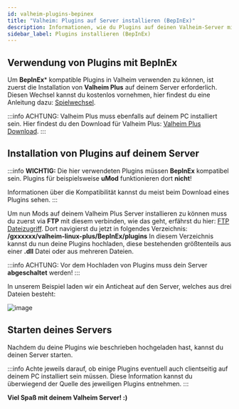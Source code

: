 ```yaml
---
id: valheim-plugins-bepinex
title: "Valheim: Plugins auf Server installieren (BepInEx)"
description: Informationen, wie du Plugins auf deinen Valheim-Server mit BepInEx (Valheim Plus & BepInEx Server) von ZAP-Hosting installieren kannst - ZAP-Hosting.com Dokumentation
sidebar_label: Plugins installieren (BepInEx)
---
```


## Verwendung von Plugins mit BepInEx

Um **BepInEx*** kompatible Plugins in Valheim verwenden zu können, ist zuerst die Installation von **Valheim Plus** auf deinem Server erforderlich. 
Diesen Wechsel kannst du kostenlos vornehmen, hier findest du eine Anleitung dazu: [Spielwechsel](gameserver-gameswitch.md).

:::info
ACHTUNG: Valheim Plus muss ebenfalls auf deinem PC installiert sein. Hier findest du den Download für Valheim Plus: [Valheim Plus Download](https://www.nexusmods.com/valheim/mods/4).
:::


## Installation von Plugins auf deinem Server

:::info
**WICHTIG:** Die hier verwendeten Plugins müssen **BepInEx** kompatibel sein. Plugins für beispielsweise **uMod** funktionieren dort **nicht**! 

Informationen über die Kompatibilität kannst du meist beim Download eines Plugins sehen.
:::

Um nun Mods auf deinem Valheim Plus Server installieren zu können muss du zuerst via **FTP** mit diesem verbinden, wie das geht, erfährst du hier: [FTP Dateizugriff](gameserver-ftpaccess.md).
Dort navigierst du jetzt in folgendes Verzeichnis: **/gxxxxxx/valheim-linux-plus/BepInEx/plugins**
In diesem Verzeichnis kannst du nun deine Plugins hochladen, diese bestehenden größtenteils aus einer **.dll** Datei oder aus mehreren Dateien.

:::info
ACHTUNG: Vor dem Hochladen von Plugins muss dein Server **abgeschaltet** werden!
:::

In unserem Beispiel laden wir ein Anticheat auf den Server, welches aus drei Dateien besteht: 

![image](https://user-images.githubusercontent.com/26007280/189885370-0cf3d3d8-d725-4ea4-9a62-34f471e9ff44.png)


## Starten deines Servers

Nachdem du deine Plugins wie beschrieben hochgeladen hast, kannst du deinen Server starten.

:::info
Achte jeweils darauf, ob einige Plugins eventuell auch clientseitig auf deinem PC installiert sein müssen. Diese Information kannst du überwiegend der Quelle des jeweiligen Plugins entnehmen.
:::


**Viel Spaß mit deinem Valheim Server! :)**
